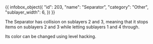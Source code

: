 {{ infobox_object({
	"id": 203,
	"name": "Separator",
	"category": "Other",
	"sublayer_width": 6,
}) }}

The Separator has collision on sublayers 2 and 3, meaning that it stops items on sublayers 2 and 3 while letting sublayers 1 and 4 through.

Its color can be changed using level hacking.